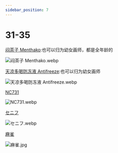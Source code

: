 ```yaml
---
sidebar_position: 7
---
```


# 31-35

[闷茶子 Menthako](https://www.pixiv.net/users/5373467/illustrations):也可以归为幼女画师，都是全年龄的

![闷茶子 Menthako.webp](https://p.inari.site/usr/1818/68b4521e2a80b.webp)

[天凉多喝防冻液 Antifreeze](https://www.pixiv.net/users/15849699/illustrations):也可以归为幼女画师

![天凉多喝防冻液 Antifreeze.webp](https://p.inari.site/usr/1818/68b4521dd883f.webp)

[NC731](https://www.pixiv.net/users/3372346/illustrations)

![NC731.webp](https://p.inari.site/usr/1818/68b4521e7efe9.webp)

[セニフ](https://www.pixiv.net/users/4272325/illustrations)

![セニフ.webp](https://p.inari.site/usr/1818/68d29e16388e1.webp)

[麻雀](https://www.pixiv.net/users/87833254/illustrations)

![麻雀.jpg](https://p.inari.site/usr/1818/68d2abfde3e59.jpg)